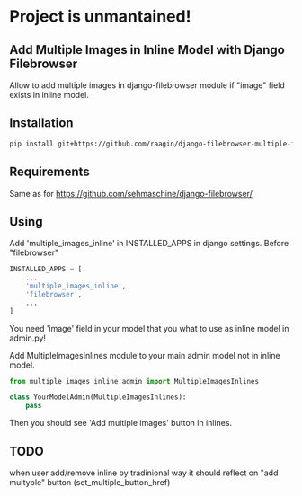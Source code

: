 # Project is unmantained!

## Add Multiple Images in Inline Model with Django Filebrowser

Allow to add multiple images in django-filebrowser module if "image" field exists in inline model.

## Installation

```bash
pip install git+https://github.com/raagin/django-filebrowser-multiple-images.git
```

## Requirements

Same as for  https://github.com/sehmaschine/django-filebrowser/


## Using

Add 'multiple_images_inline' in INSTALLED_APPS in django settings.
Before "filebrowser"
```python
INSTALLED_APPS = [
	...
	'multiple_images_inline',
	'filebrowser',
	...
]
```

You need 'image' field in your model that you what to use as inline model in admin.py!

Add MultipleImagesInlines module to your main admin model not in inline model.

```python
from multiple_images_inline.admin import MultipleImagesInlines

class YourModelAdmin(MultipleImagesInlines):
	pass
```

Then you should see 'Add multiple images' button in inlines.

## TODO

when user add/remove inline by tradinional way it should reflect on "add multyple" button (set_multiple_button_href)
